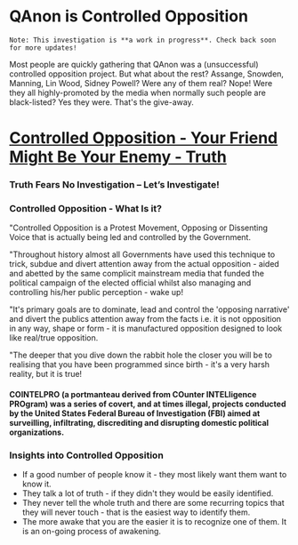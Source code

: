 # QAnon is Controlled Opposition

```
Note: This investigation is **a work in progress**. Check back soon for more updates!
```

Most people are quickly gathering that QAnon was a (unsuccessful) controlled opposition project.
But what about the rest? Assange, Snowden, Manning, Lin Wood, Sidney Powell? Were any of them real? Nope!
Were they all highly-promoted by the media when normally such people are black-listed? Yes they were. That's the
give-away.

# [Controlled Opposition - Your Friend Might Be Your Enemy - Truth](https://steemkr.com/life/@steemtruth/controlled-opposition-your-friend-might-be-your-enemy-truth)

### Truth Fears No Investigation – Let’s Investigate!

### Controlled Opposition - What Is it?

"Controlled Opposition is a Protest Movement, Opposing or Dissenting Voice that is actually being led and controlled by
the Government.

"Throughout history almost all Governments have used this technique to trick, subdue and divert attention away from the
actual opposition - aided and abetted by the same complicit mainstream media that funded the political campaign of the
elected official whilst also managing and controlling his/her public perception - wake up!

"It's primary goals are to dominate, lead and control the 'opposing narrative' and divert the publics attention away
from the facts i.e. it is not opposition in any way, shape or form - it is manufactured opposition designed to look like
real/true opposition.

"The deeper that you dive down the rabbit hole the closer you will be to realising that you have been programmed since
birth - it's a very harsh reality, but it is true!

#### COINTELPRO (a portmanteau derived from COunter INTELligence PROgram) was a series of covert, and at times illegal, projects conducted by the United States Federal Bureau of Investigation (FBI) aimed at surveilling, infiltrating, discrediting and disrupting domestic political organizations.

### Insights into Controlled Opposition

* If a good number of people know it - they most likely want them want to know it.
* They talk a lot of truth - if they didn't they would be easily identified.
* They never tell the whole truth and there are some recurring topics that they will never touch - that is the easiest
  way to identify them.
* The more awake that you are the easier it is to recognize one of them. It is an on-going process of awakening.

